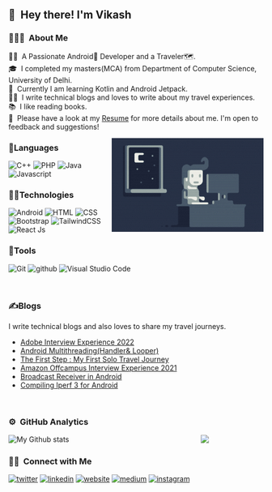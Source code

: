 ## 👋 &nbsp;Hey there! I'm Vikash

### 👨🏻‍💻 &nbsp;About Me

👨‍💻 &nbsp;A Passionate Android🤖 Developer and a Traveler🗺️.\
🎓 &nbsp;I completed my masters(MCA) from Department of Computer Science, University of Delhi.\
🚀 &nbsp;Currently I am learning Kotlin and Android Jetpack.\
✍🏻 &nbsp;I write technical blogs and loves to write about my travel experiences.\
📚 &nbsp;I like reading books.\
📄 &nbsp;Please have a look at my [Resume](https://vikashprajapati.github.io/resume.pdf) for more details about me. I'm open to feedback and suggestions!

<img alt="Night Coding" src="https://github.com/vikashprajapati/vikashprajapati/blob/main/assets/Night-Coding.gif" align="right"/>


### 🧮Languages
<img src="https://img.shields.io/badge/-C++-303030?style=for-the-badge&logo=C%2B%2B&logoColor=00599C" alt="C++"> <img src="https://img.shields.io/badge/-Php-303030?style=for-the-badge&logo=PHP&logoColor=00599C" alt="PHP"> <img src="https://img.shields.io/badge/-Java-303030?style=for-the-badge&logo=java" alt="Java"> <img src="https://img.shields.io/badge/javascript-303030?style=for-the-badge&logo=javascript" alt="Javascript">


### 👨‍💻Technologies
<img src="https://img.shields.io/badge/-Android-303030?style=for-the-badge&logo=android" alt="Android"> <img src="https://img.shields.io/badge/-HTML-303030?style=for-the-badge&logo=HTML5" alt="HTML"> <img src="https://img.shields.io/badge/-CSS-303030?style=for-the-badge&logo=CSS3" alt="CSS"> <img src="https://img.shields.io/badge/Bootstrap-303030?style=for-the-badge&logo=bootstrap" alt="Bootstrap"> <img src="https://img.shields.io/badge/-Tailwind-303030?style=for-the-badge&logo=tailwindcss" alt="TailwindCSS"> <img src="https://img.shields.io/badge/-React-303030?style=for-the-badge&logo=React" alt="React Js">


### 🧰Tools
<img src="https://img.shields.io/badge/-Git-303030?style=for-the-badge&logo=git" alt="Git"> <img src="https://img.shields.io/badge/-Github-303030?style=for-the-badge&logo=github" alt="github"> <img src="https://img.shields.io/badge/-Visual%20Studio%20Code-303030?style=for-the-badge&logo=visual-studio-code" alt="Visual Studio Code">

<br>

### ✍Blogs
I write technical blogs and also loves to share my travel journeys.

* <a target="_blank" href="https://medium.com/@NomadicProgramr/adobe-interview-experience-2022-7e7110812bc4">Adobe Interview Experience 2022</a>
* <a target="_blank" href="https://medium.com/@NomadicProgramr/android-multithreading-handler-looper-288c71394697">Android Multithreading(Handler& Looper)</a>
* <a target="_blank" href="https://medium.com/@NomadicProgramr/the-first-step-my-first-solo-travel-journey-a9e7e9a36d3e">The First Step : My First Solo Travel Journey</a>
* <a target="_blank" href="https://github-readme-medium-recent-article.vercel.app/medium/@nomadicprogramr/0">Amazon Offcampus Interview Experience 2021</a>
* <a target="_blank" href="https://medium.com/@NomadicProgramr/broadcast-receiver-in-android-5136d93fbea3">Broadcast Receiver in Android</a>
* <a target="_blank" href="https://github-readme-medium-recent-article.vercel.app/medium/@nomadicprogramr/1">Compiling Iperf 3 for Android</a>

<br>

### ⚙️ &nbsp;GitHub Analytics
  <img alt="My Github stats" align="left" border-radius="40px" width="380px" src="https://github-readme-streak-stats.herokuapp.com/?user=vikashprajapati&layout=compact" alt="Vikash Stats">
  <img border-radius="40px" width="380px" src="https://github-readme-stats-eight-theta.vercel.app/api?username=vikashprajapati&show_icons=true&theme=react&include_all_commits=true&count_private=true">

<br>

### 🤝🏻 &nbsp;Connect with Me
<a href="https://twitter.com/NomadicProgramr" target="_blank"><img src="https://img.shields.io/badge/Twitter-NomadicProgramr-00acee?style=for-the-badge&logo=twitter" alt="twitter"></a>
<a href="https://www.linkedin.com/in/vikash-41abb8101" target="_blank"><img src="https://img.shields.io/badge/Linkedin-NomadicProgramr-00ddee?style=for-the-badge&logo=linkedin" alt="linkedin"></a>
<a href="https://vikashprajapati.github.io" target="_blank"><img src="https://img.shields.io/badge/Website-Vikash_Prajapati-ff6600?style=for-the-badge&logo=google-chrome" alt="website"></a>
<a href="https://medium.com/@NomadicProgramr" target="_blank"><img src="https://img.shields.io/badge/Medium-NomadicProgramr-00ab6c?style=for-the-badge&logo=medium" alt="medium"></a>
<a href="https://www.instagram.com/the_nomadic_stranger" target="_blank"><img src="https://img.shields.io/badge/Instagram-NomadicProgramr-E1306C?style=for-the-badge&logo=instagram" alt="instagram"></a>
